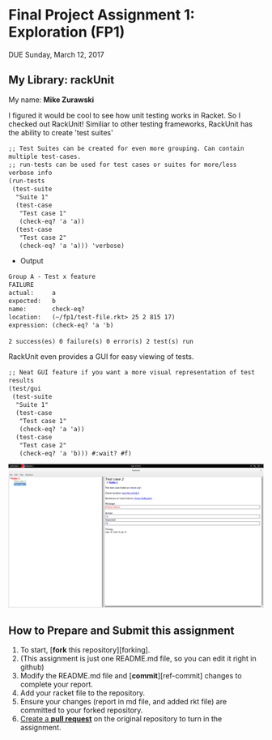 # Final Project Assignment 1: Exploration (FP1)
DUE Sunday, March 12, 2017

## My Library: rackUnit
My name: **Mike Zurawski**

I figured it would be cool to see how unit testing works in Racket.
So I checked out RackUnit!
Similiar to other testing frameworks, RackUnit has the ability to create 'test suites'
```
;; Test Suites can be created for even more grouping. Can contain multiple test-cases.
;; run-tests can be used for test cases or suites for more/less verbose info
(run-tests
 (test-suite 
  "Suite 1"
  (test-case
   "Test case 1"
   (check-eq? 'a 'a))
  (test-case
   "Test case 2"
   (check-eq? 'a 'a))) 'verbose)
```
- Output
```
Group A - Test x feature
FAILURE
actual:     a
expected:   b
name:       check-eq?
location:   (~/fp1/test-file.rkt> 25 2 815 17)
expression: (check-eq? 'a 'b)

2 success(es) 0 failure(s) 0 error(s) 2 test(s) run
```
RackUnit even provides a GUI for easy viewing of tests. 
```
;; Neat GUI feature if you want a more visual representation of test results
(test/gui  
 (test-suite 
  "Suite 1"
  (test-case
   "Test case 1"
   (check-eq? 'a 'a))
  (test-case
   "Test case 2"
   (check-eq? 'a 'b))) #:wait? #f)
```

![image](/gui.png?raw=true "image")



## How to Prepare and Submit this assignment

1. To start, [**fork** this repository][forking]. 
  2. (This assignment is just one README.md file, so you can edit it right in github)
1. Modify the README.md file and [**commit**][ref-commit] changes to complete your report.
1. Add your racket file to the repository. 
1. Ensure your changes (report in md file, and added rkt file) are committed to your forked repository.
1. [Create a **pull request**][pull-request] on the original repository to turn in the assignment.

[pull-request]: https://help.github.com/articles/creating-a-pull-request

